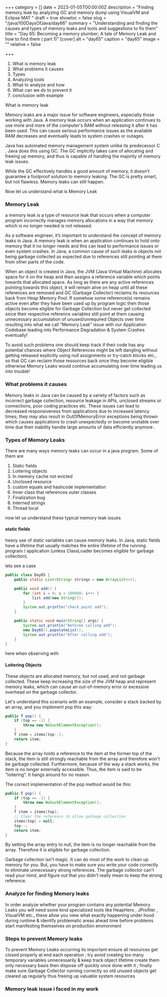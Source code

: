 +++
category = []
date = 2023-01-05T00:00:00Z
description = "Finding memory leak by analyzing GC and memory dump using VisualVM and Eclipse MAT "
draft = true
showtoc = false
slug = "/java/100DaysOfJava/day66"
summary = "Understanding and finding the causes and types of memory leaks and tools and suggestions to fix them"
title = "Day 65: Becoming a memory plumber; A tale of Memory Leak and how to find them ( part 1)"
[cover]
alt = "day65"
caption = "day65"
image = ""
relative = false

+++
1. What is memory leak
2. What problems it causes
3. Types
4. Analyzing tools
5. What to analyze and how
6. What can we do to prevent it
7. conclusion with example

What is memory leak

Memory leaks are a major issue for software engineers, especially those working with Java. A memory leak occurs when an application continues to use more and more of the computer's RAM without releasing it after it has been used. This can cause serious performance issues as the available RAM decreases and eventually leads to system crashes or outages.

Java has automated memory management system unlike its predecessor C . Java does this using GC. The GC implicitly takes care of allocating and freeing up memory, and thus is capable of handling the majority of memory leak issues.

While the GC effectively handles a good amount of memory, it doesn't guarantee a foolproof solution to memory leaking. The GC is pretty smart, but not flawless. Memory leaks can still happen.

Now let us understand what is Memory Leak

### Memory Leak

a memory leak is a type of resource leak that occurs when a computer program incorrectly manages memory allocations in a way that memory which is no longer needed is not released.

As a software engineer, it’s important to understand the concept of memory leaks in Java. A memory leak is when an application continues to hold onto memory that it no longer needs and this can lead to performance issues or even system crashes. In Java, a common cause of such leaks is objects not being garbage collected as expected due to references still pointing at them from other parts of the code.

When an object is created in Java, the JVM (Java Virtual Machine) allocates space for it on the heap and then assigns a reference variable which points towards that allocated space. As long as there are any active references pointing towards this object, it will remain alive on heap until all these references are removed and GC (Garbage Collector) reclaims its resources back from Heap Memory Pool. If somehow some reference(s) remains active even after they have been used up by program logic then those objects become eligible for Garbage Collection but never get collected since their respective reference variables still point at them causing unnecessary accumulation of unused/unrequired Objects over time resulting into what we call “Memory Leak” issue with our Application Codebase leading into Performance Degradation & System Crashes eventually!

To avoid such problems one should keep track if their code has any potential chances where Object References might be left dangling without getting released explicitly using null assignments or try-catch blocks etc., so that GC can reclaim those resources back once they become eligible otherwise Memory Leaks would continue accumulating over time leading us into trouble!

### What problems it causes

Memory leaks in Java can be caused by a variety of factors such as incorrect garbage collection, resource leakage in APIs, unclosed streams or connections, poor coding practices etc. These issues can lead to decreased responsiveness from applications due to increased latency times; they may also result in OutOfMemoryError exceptions being thrown which causes applications to crash unexpectedly or become unstable over time due their inability handle large amounts of data efficiently anymore .

### Types of Memory Leaks

There are many ways memory leaks can occur in a java program. Some of them are

1. Static fields
2. Loitering objects
3. In memory cache not evicted
4. Unclosed resource
5. custom equals and hashcode implementation
6. Inner class that references outer classes
7. Finalization bug
8. Interned strings
9. Thread local


now let us understand these typical memory leak issues

#### static fields
 heavy use of static variables can cause memory leaks. In Java, static fields have a lifetime that usually matches the entire lifetime of the running program / application (unless ClassLoader becomes eligible for garbage collection).
 
lets see a case 

```java
public class Day65 {
    public static List<String> strings = new ArrayList<>();

    public void add() {
        for (int i = 0; i < 100000; i++) {
            list.add(new String());
        }
        System.out.println("check point add");
    }

    public static void main(String[] args) {
        System.out.println("Beforee calling add");
        new Day65().populateList();
        System.out.println("After calling add");
    }
}
```

here when observing with 

#### Loitering Objects

These objects are allocated memory, but not used, and not garbage collected. These keep increasing the size of the JVM heap and represent memory leaks, which can cause an out-of-memory error or excessive overhead on the garbage collector.

Let's understand this scenario with an example, consider a stack backed by an array, and you implement pop this way:

```java
public T pop() {
    if (top == -1) {
        throw new NoSuchElementException();
    }
    T item = items[top--];
    return item;
}
```

Because the array holds a reference to the item at the former top of the stack, the item is still strongly reachable from the array and therefore won't be garbage collected. Furthermore, because of the way a stack works, the item is no longer externally accessible. Thus, the item is said to be "loitering". It hangs around for no reason.

The correct implementation of the pop method would be this:

```java
public T pop() {
    if (top == -1) {
        throw new NoSuchElementException();
    }
    T item = items[top];
    // Clear the reference to allow garbage collection
    items[top] = null;
    top--;
    return item;
}
```

By setting the array entry to null, the item is no longer reachable from the array. Therefore it is eligible for garbage collection.

Garbage collection isn't magic. It can do most of the work to clean up memory for you. But, you have to make sure you write your code correctly to eliminate unnecessary strong references. The garbage collector can't read your mind, and figure out that you didn't really mean to keep the strong reference.



### Analyze for finding Memory leaks

In order analyze whether your program contains any potential Memory Leaks you will need some kind specialized tools like HeapHero , JProfiler , VisualVM etc., these allow you view what exactly happening under hood during runtime & identify problematic areas ahead time before problems start manifesting themselves on production environment

### Steps to prevent Memory leaks

To prevent Memory Leaks occurring its important ensure all resources get closed properly at end each operation ; try avoid creating too many temporary variables unnecessarily & keep track object lifetime create them only necessary basis then dispose off quickly once done with it ; finally make sure Garbage Collector running correctly so old unused objects get cleared up regularly thus freeing up valuable system resources

### Memory leak issue i faced in my work